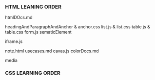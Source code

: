 ### HTML LEANING ORDER
htmlDOcs.md

headingAndParagraphAndAnchor & anchor.css
list.js & list.css
table.js & table.css
form.js
sematicElement

iframe.js

note.html
usecases.md
cavas.js
colorDocs.md

media

### CSS LEARNING ORDER